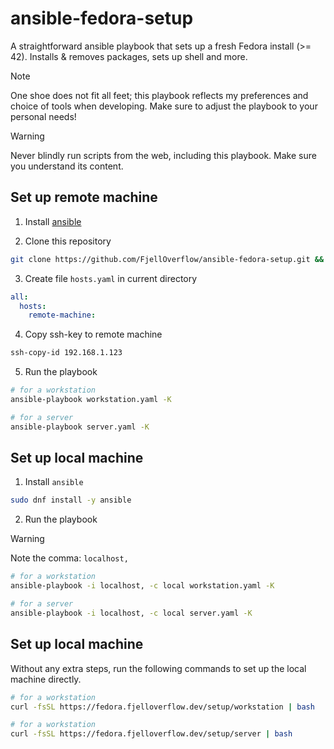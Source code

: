 # ansible-fedora-setup

A straightforward ansible playbook that sets up a fresh Fedora install (>= 42). Installs & removes packages, sets up shell and more.

>[!NOTE]
>One shoe does not fit all feet; this playbook reflects my preferences and choice of tools when developing. Make sure to adjust the playbook to your personal needs!

> [!WARNING]  
> Never blindly run scripts from the web, including this playbook. Make sure you understand its content.

## Set up remote machine

1. Install [ansible](https://docs.ansible.com/ansible/latest/installation_guide/intro_installation.html)

2. Clone this repository

```bash
git clone https://github.com/FjellOverflow/ansible-fedora-setup.git && cd ansible-fedora-setup
```

3. Create file `hosts.yaml` in current directory

```yaml
all:
  hosts:
    remote-machine:
```

4. Copy ssh-key to remote machine

```bash
ssh-copy-id 192.168.1.123
```

5. Run the playbook

```bash
# for a workstation
ansible-playbook workstation.yaml -K

# for a server
ansible-playbook server.yaml -K
```

## Set up local machine

1. Install `ansible`

```bash
sudo dnf install -y ansible
```

2. Run the playbook

> [!WARNING]  
> Note the comma: `localhost,`

```bash
# for a workstation
ansible-playbook -i localhost, -c local workstation.yaml -K

# for a server
ansible-playbook -i localhost, -c local server.yaml -K
```

## Set up local machine 

Without any extra steps, run the following commands to set up the local machine directly.

```bash
# for a workstation
curl -fsSL https://fedora.fjelloverflow.dev/setup/workstation | bash

# for a workstation
curl -fsSL https://fedora.fjelloverflow.dev/setup/server | bash
```